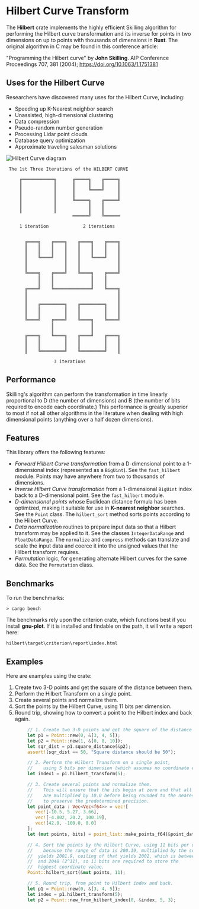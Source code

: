 # Hilbert Curve Transform

The **Hilbert** crate implements the highly efficient Skilling algorithm for performing the Hilbert curve transformation and its inverse for points in two dimensions on up to points with thousands of dimensions in **Rust**. The original algorithm in C may be found in this conference article:

"Programming the Hilbert curve" by **John Skilling**. AIP Conference Proceedings 707, 381 (2004); https://doi.org/10.1063/1.1751381

## Uses for the Hilbert Curve

Researchers have discovered many uses for the Hilbert Curve, including:

  - Speeding up K-Nearest neighbor search
  - Unassisted, high-dimensional clustering
  - Data compression
  - Pseudo-random number generation
  - Processing Lidar point clouds
  - Database query optimization
  - Approximate traveling salesman solutions

![Hilbert Curve diagram](./Hilbert-Curve.png "Generation of the Hilbert Curve in 2 and 3 Dimensions")

```
 The 1st Three Iterations of the HILBERT CURVE

     ╔════════════╗      ╔═════╗    ╔═════╗
     ║            ║      ║     ║    ║     ║
     ║            ║      ║     ╚════╝     ║
     ║            ║      ║                ║
     ║            ║      ╚═════╗    ╔═════╝
     ║            ║            ║    ║
     ║            ║            ║    ║
                         ══════╝    ╚══════
       
     1 iteration             2 iterations
       

       ╔════╗    ╔════╗    ╔════╗    ╔════╗
       ║    ║    ║    ║    ║    ║    ║    ║
       ║    ║    ║    ║    ║    ║    ║    ║
       ║    ╚════╝    ║    ║    ╚════╝    ║
       ║              ║    ║              ║
       ║              ║    ║              ║
       ╚════╗    ╔════╝    ╚════╗    ╔════╝
            ║    ║              ║    ║
            ║    ║              ║    ║
       ╔════╝    ╚══════════════╝    ╚════╗
       ║                                  ║
       ║                                  ║
       ║    ╔═════════╗    ╔═════════╗    ║
       ║    ║         ║    ║         ║    ║
       ║    ║         ║    ║         ║    ║
       ╚════╝    ╔════╝    ╚════╗    ╚════╝
                 ║              ║
                 ║              ║
       ╔════╗    ╚════╗    ╔════╝    ╔════╗
       ║    ║         ║    ║         ║    ║
       ║    ║         ║    ║         ║    ║
       ║    ╚═════════╝    ╚═════════╝    ║

                  3 iterations
```


## Performance

 Skilling's algorithm can perform the transformation in time linearly proportional to D (the number of dimensions) and B (the number of bits required to encode each coordinate.) This performance is greatly superior to most if not all other algorithms in the literature when dealing with high dimensional points (anything over a half dozen dimensions).

## Features

This library offers the following features:

  - _Forward Hilbert Curve transformation_ from a D-dimensional point to a 1-dimensional index (represented as a `BigUint`). See the `fast_hilbert` module. Points may have anywhere from two to thousands of dimensions.
  - _Inverse Hilbert Curve transformation_ from a 1-dimensional `BigUint` index back to a D-dimensional point. See the `fast_hilbert` module.
  - _D-dimensional points_ whose Euclidean distance formula has been optimized, making it suitable for use in **K-nearest neighbor** searches. See the `Point` class. The `hilbert_sort` method sorts points according to the Hilbert Curve.
  - _Data normalization_ routines to prepare input data so that a Hilbert transform may be applied to it. See the classes `IntegerDataRange` and `FloatDataRange`. The `normalize` and `compress` methods can translate and scale the input data and coerce it into the unsigned values that the Hilbert transform requires.
  - _Permutation_ logic, for generating alternate Hilbert curves for the same data. See the `Permutation` class.

## Benchmarks

To run the benchmarks:

```
> cargo bench
```

The benchmarks rely upon the criterion crate, which functions best if you install **gnu-plot**. If it is installed and findable on the path, it will write a report here:

`hilbert\target\criterion\report\index.html`

## Examples

Here are examples using the crate:

  1. Create two 3-D points and get the square of the distance between them.
  2. Perform the Hilbert Transform on a single point.
  3. Create several points and normalize them.
  4. Sort the points by the Hilbert Curve, using 11 bits per dimension.
  5. Round trip, showing how to convert a point to the Hilbert index and back again.

```rs
        // 1. Create two 3-D points and get the square of the distance between them.
        let p1 = Point::new(0, &[3, 4, 5]);
        let p2 = Point::new(1, &[0, 8, 10]);
        let sqr_dist = p1.square_distance(&p2);
        assert!(sqr_dist == 50, "Square distance should be 50");

        // 2. Perform the Hilbert Transform on a single point,
        //    using 5 bits per dimension (which assumes no coordinate exceeds 31).
        let index1 = p1.hilbert_transform(5);

        // 3. Create several points and normalize them.
        //    This will ensure that the ids begin at zero and that all values
        //    are multiplied by 10.0 before being rounded to the nearest integer,
        //    to preserve the predetermined precision.
        let point_data : Vec<Vec<f64>> = vec![
           vec![-10.5, 5.27, 3.66],
           vec![-4.802, 20.2, 100.19],
           vec![42.0, -100.0, 0.0]
        ];
        let (mut points, bits) = point_list::make_points_f64(&point_data, 0, None, None, 10.0);

        // 4. Sort the points by the Hilbert Curve, using 11 bits per dimension,
        //    because the range of data is 200.19, multiplied by the scale of 10 
        //  yields 2001.9, ceiling of that yields 2002, which is between 1024 (2^10) 
        //  and 2048 (2^11), so 11 bits are required to store the 
        //  highest coordinate value.
        Point::hilbert_sort(&mut points, 11);

        // 5. Round trip, from point to Hilbert index and back.
        let p1 = Point::new(0, &[3, 4, 5]);
        let index = p1.hilbert_transform(5);
        let p2 = Point::new_from_hilbert_index(0, &index, 5, 3);
```

